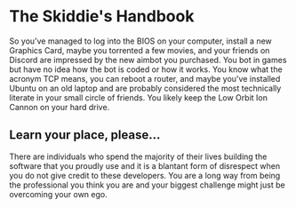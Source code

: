 # The Skiddie's Handbook
So you've managed to log into the BIOS on your computer, install a new Graphics Card, maybe you torrented a few movies, and your friends on Discord are impressed by the new aimbot you purchased.  You bot in games but have no idea how the bot is coded or how it works.  You know what the acronym TCP means, you can reboot a router, and maybe you've installed Ubuntu on an old laptop and are probably considered the most technically literate in your small circle of friends.  You likely keep the Low Orbit Ion Cannon on your hard drive.

## Learn your place, please...
There are individuals who spend the majority of their lives building the software that you proudly use and it is a blantant form of disrespect when you do not give credit to these developers.  You are a long way from being the professional you think you are and your biggest challenge might just be overcoming your own ego.

# 
